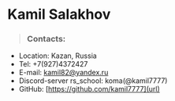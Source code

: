 # Kamil Salakhov 
> ### Contacts: 
* Location: Kazan, Russia
* Tel: +7(927)4372427
* E-mail: kamil82@yandex.ru
* Discord-server rs_school: koma(@kamil7777)
* GitHub: [https://github.com/kamil7777](url)